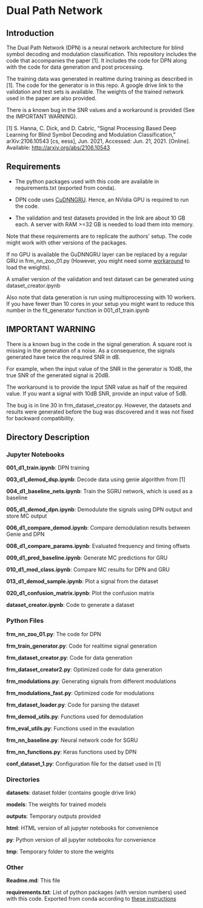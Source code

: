 
# Dual Path Network

## Introduction
The Dual Path Network (DPN) is a neural network architecture for blind symbol decoding and modulation classification. This repository includes the code that accompanies the paper  \[1\]. It includes the code for DPN along with the code for data generation and post processing.

The training data was generated in realtime during training as described in \[1\].  The code for the generator is in this repo. A google drive link to the validation and test sets is available. The weights of the trained network used in the paper are also provided.

There is a known bug in the SNR values and a workaround is provided (See the IMPORTANT WARNING).

\[1\] S. Hanna, C. Dick, and D. Cabric, “Signal Processing Based Deep Learning for Blind Symbol Decoding and Modulation Classification,” arXiv:2106.10543 \[cs, eess\], Jun. 2021, Accessed: Jun. 21, 2021. \[Online\]. Available: http://arxiv.org/abs/2106.10543

## Requirements

* The python packages used with this code are available in requirements.txt (exported from conda). 

* DPN code uses [CuDNNGRU](https://www.tensorflow.org/api_docs/python/tf/compat/v1/keras/layers/CuDNNGRU). Hence, an NVidia GPU is required to run the code.

* The validation and test datasets provided in the link are about 10 GB each. A server with  RAM >=32 GB is needed to load them into memory.

Note that these requirements are to replicate the authors' setup.  The code might work with other versions of the packages. 

If no GPU is available the GuDNNGRU layer can be replaced by a regular GRU in frm_nn_zoo_01.py (However, you might need some [workaround](https://stackoverflow.com/a/58810760) to load the weights).

A smaller version of the validation and test dataset can be generated using dataset_creator.ipynb

Also note that data generation is run using multiprocessing with 10 workers. If you have fewer than 10 cores in your setup you might want to reduce this number in  the fit_generator function in 001_d1_train.ipynb

## IMPORTANT WARNING

There is a known bug in the code in the signal generation. A square root is missing in the generation of a noise. As a consequence, the signals generated have twice the required SNR in dB.

For example, when the input value of the SNR in the generator is 10dB, the true SNR of the generated signal is 20dB. 

The workaround is to provide the input SNR value as half of the required value. If you want a signal with 10dB SNR, provide an input value of 5dB.

The bug is in line 30 in frm_dataset_creator.py. However, the datasets and results were generated before the bug was discovered and it was not fixed for backward compatibility.

## Directory Description

### Jupyter Notebooks
**001_d1_train.ipynb**: DPN training

**003_d1_demod_dsp.ipynb**: Decode data using genie algorithm from \[1\]

**004_d1_baseline_nets.ipynb**: Train the SGRU network, which is used as a baseline

**005_d1_demod_dpn.ipynb**: Demodulate the signals using DPN output and store MC output

**006_d1_compare_demod.ipynb**: Compare demodulation results between Genie and DPN

**008_d1_compare_params.ipynb**: Evaluated frequency and timing offsets

**009_d1_pred_baseline.ipynb**: Generate MC predictions for GRU

**010_d1_mod_class.ipynb**: Compare MC results for DPN and GRU

**013_d1_demod_sample.ipynb**: Plot a signal from the dataset

**020_d1_confusion_matrix.ipynb**: Plot the confusion matrix

**dataset_creator.ipynb**: Code to generate a dataset





### Python Files
**frm_nn_zoo_01.py**: The  code for DPN

**frm_train_generator.py**: Code for realtime signal generation

**frm_dataset_creator.py**: Code for data generation

**frm_dataset_creator2.py**: Optimized code for data generation

**frm_modulations.py**: Generating signals from different modulations

**frm_modulations_fast.py**: Optimized code for modulations

**frm_dataset_loader.py**: Code for parsing the dataset

**frm_demod_utils.py**: Functions used for demodulation

**frm_eval_utils.py**: Functions used in the evaulation

**frm_nn_baseline.py**: Neural network code for SGRU

**frm_nn_functions.py**: Keras functions used by DPN

**conf_dataset_1.py**: Configuration file for the datset used in [1]

### Directories
**datasets**: dataset folder (contains google drive link)

**models**: The weights for trained models

**outputs**: Temporary outputs provided

**html**: HTML version of all jupyter notebooks for convenience

**py**: Python version of all jupyter notebooks for convenience

**tmp**: Temporary folder to store the weights

### Other
**Readme.md**: This file

**requirements.txt**: List of python packages (with version numbers) used with this code. Exported from conda according to  [these instructions](https://stackoverflow.com/a/51293330)

